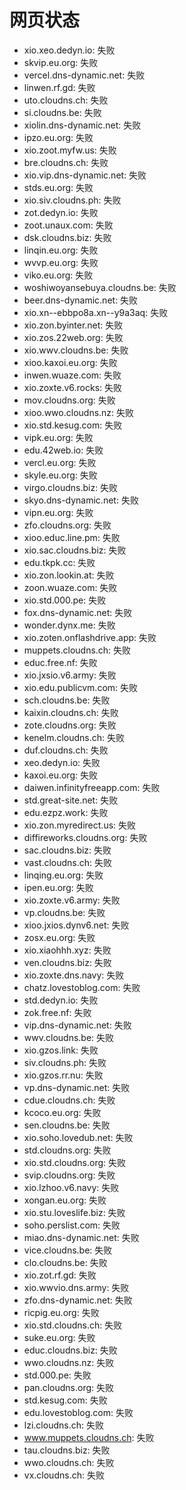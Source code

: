 # 网页状态
- xio.xeo.dedyn.io: 失败
- skvip.eu.org: 失败
- vercel.dns-dynamic.net: 失败
- linwen.rf.gd: 失败
- uto.cloudns.ch: 失败
- si.cloudns.be: 失败
- xiolin.dns-dynamic.net: 失败
- ipzo.eu.org: 失败
- xio.zoot.myfw.us: 失败
- bre.cloudns.ch: 失败
- xio.vip.dns-dynamic.net: 失败
- stds.eu.org: 失败
- xio.siv.cloudns.ph: 失败
- zot.dedyn.io: 失败
- zoot.unaux.com: 失败
- dsk.cloudns.biz: 失败
- linqin.eu.org: 失败
- wvvp.eu.org: 失败
- viko.eu.org: 失败
- woshiwoyansebuya.cloudns.be: 失败
- beer.dns-dynamic.net: 失败
- xio.xn--ebbpo8a.xn--y9a3aq: 失败
- xio.zon.byinter.net: 失败
- xio.zos.22web.org: 失败
- xio.wwv.cloudns.be: 失败
- xioo.kaxoi.eu.org: 失败
- inwen.wuaze.com: 失败
- xio.zoxte.v6.rocks: 失败
- mov.cloudns.org: 失败
- xioo.wwo.cloudns.nz: 失败
- xio.std.kesug.com: 失败
- vipk.eu.org: 失败
- edu.42web.io: 失败
- vercl.eu.org: 失败
- skyle.eu.org: 失败
- virgo.cloudns.biz: 失败
- skyo.dns-dynamic.net: 失败
- vipn.eu.org: 失败
- zfo.cloudns.org: 失败
- xioo.educ.line.pm: 失败
- xio.sac.cloudns.biz: 失败
- edu.tkpk.cc: 失败
- xio.zon.lookin.at: 失败
- zoon.wuaze.com: 失败
- xio.std.000.pe: 失败
- fox.dns-dynamic.net: 失败
- wonder.dynx.me: 失败
- xio.zoten.onflashdrive.app: 失败
- muppets.cloudns.ch: 失败
- educ.free.nf: 失败
- xio.jxsio.v6.army: 失败
- xio.edu.publicvm.com: 失败
- sch.cloudns.be: 失败
- kaixin.cloudns.ch: 失败
- zote.cloudns.org: 失败
- kenelm.cloudns.ch: 失败
- duf.cloudns.ch: 失败
- xeo.dedyn.io: 失败
- kaxoi.eu.org: 失败
- daiwen.infinityfreeapp.com: 失败
- std.great-site.net: 失败
- edu.ezpz.work: 失败
- xio.zon.myredirect.us: 失败
- diffireworks.cloudns.org: 失败
- sac.cloudns.biz: 失败
- vast.cloudns.ch: 失败
- linqing.eu.org: 失败
- ipen.eu.org: 失败
- xio.zoxte.v6.army: 失败
- vp.cloudns.be: 失败
- xioo.jxios.dynv6.net: 失败
- zosx.eu.org: 失败
- xio.xiaohhh.xyz: 失败
- ven.cloudns.biz: 失败
- xio.zoxte.dns.navy: 失败
- chatz.lovestoblog.com: 失败
- std.dedyn.io: 失败
- zok.free.nf: 失败
- vip.dns-dynamic.net: 失败
- wwv.cloudns.be: 失败
- xio.gzos.link: 失败
- siv.cloudns.ph: 失败
- xio.gzos.rr.nu: 失败
- vp.dns-dynamic.net: 失败
- cdue.cloudns.ch: 失败
- kcoco.eu.org: 失败
- sen.cloudns.be: 失败
- xio.soho.lovedub.net: 失败
- std.cloudns.org: 失败
- xio.std.cloudns.org: 失败
- svip.cloudns.org: 失败
- xio.lzhoo.v6.navy: 失败
- xongan.eu.org: 失败
- xio.stu.loveslife.biz: 失败
- soho.perslist.com: 失败
- miao.dns-dynamic.net: 失败
- vice.cloudns.be: 失败
- clo.cloudns.be: 失败
- xio.zot.rf.gd: 失败
- xio.wwvio.dns.army: 失败
- zfo.dns-dynamic.net: 失败
- ricpig.eu.org: 失败
- xio.std.cloudns.ch: 失败
- suke.eu.org: 失败
- educ.cloudns.biz: 失败
- wwo.cloudns.nz: 失败
- std.000.pe: 失败
- pan.cloudns.org: 失败
- std.kesug.com: 失败
- edu.lovestoblog.com: 失败
- lzi.cloudns.ch: 失败
- www.muppets.cloudns.ch: 失败
- tau.cloudns.biz: 失败
- wwo.cloudns.ch: 失败
- vx.cloudns.ch: 失败
